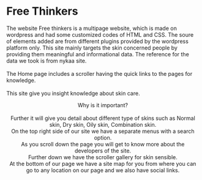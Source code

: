 # Free Thinkers
The website Free thinkers is a multipage website, which is made on wordpress and had some customized codes of HTML and CSS. The soure of elements added are from different plugins provided by the wordpress platform only. This site mainly targets the skin concerned people by providing them meaningful and informational data. The reference for the data we took is from nykaa site. <br /> <br />The Home page includes a scroller having the quick links to the pages for knowledge.<br/><br/> This site give you insight knowledge about skin care.<br/><center> Why is it important?<center/> <br /> Further it will give you detail about different type of skins such as Normal skin, Dry skin, Oily skin, Combination skin. <br/>On the top right side of our site we have a separate menus with a search option.<br/>As you scroll down the page you will get to know more about the developers of the site.<br/>Further down we have the scroller gallery for skin sensible.<br/>At the bottom of our page we have a site map for you from where you can go to any location on our page and we also have social links. 
